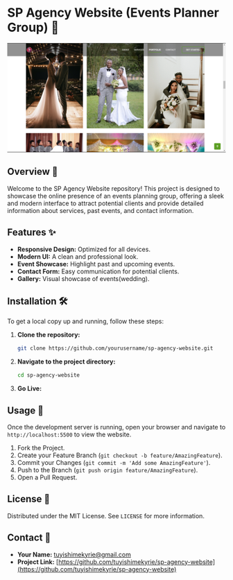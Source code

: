 
# SP Agency Website (Events Planner Group) 🎉

![SP Agency Website](./images/desktop.PNG)

## Overview 📄
Welcome  to the SP Agency Website repository! This project is designed to showcase the online presence of an events planning group, offering a sleek and modern interface to attract potential clients and provide detailed information about services, past events, and contact information.

## Features ✨
- **Responsive Design:** Optimized for all devices.
- **Modern UI:** A clean and professional look.
- **Event Showcase:** Highlight past and upcoming events.
- **Contact Form:** Easy communication for potential clients.
- **Gallery:** Visual showcase of events(wedding).

## Installation 🛠️
To get a local copy up and running, follow these steps:

1. **Clone the repository:**
    ```bash
    git clone https://github.com/yourusername/sp-agency-website.git
    ```

2. **Navigate to the project directory:**
    ```bash
    cd sp-agency-website
    ```

3. **Go Live:**


## Usage 🚀
Once the development server is running, open your browser and navigate to `http://localhost:5500` to view the website.


1. Fork the Project.
2. Create your Feature Branch (`git checkout -b feature/AmazingFeature`).
3. Commit your Changes (`git commit -m 'Add some AmazingFeature'`).
4. Push to the Branch (`git push origin feature/AmazingFeature`).
5. Open a Pull Request.

## License 📄
Distributed under the MIT License. See `LICENSE` for more information.

## Contact 📧
- **Your Name:** [tuyishimekyrie@gmail.com](mailto:tuyishimekyrie@gmail.com)
- **Project Link:** [https://github.com/tuyishimekyrie/sp-agency-website](https://github.com/tuyishimekyrie/sp-agency-website)
